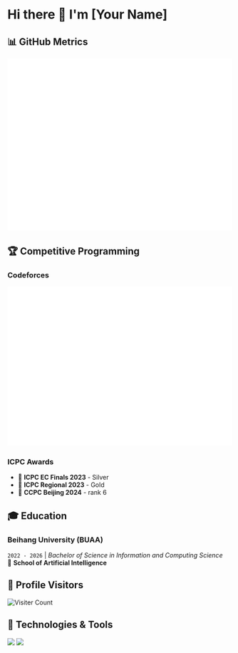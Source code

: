 # Hi there 👋 I'm [Your Name]

## 📊 **GitHub Metrics**
![Metrics](github-metrics.svg)

## 🏆 **Competitive Programming**
### Codeforces
![Codeforces](https://raw.githubusercontent.com/For-get-star/cf-stats/main/output/light_card.svg#gh-dark-mode-only)

### ICPC Awards
- 🥇 **ICPC EC Finals 2023** - Silver
- 🥈 **ICPC Regional 2023** - Gold
- 🏅 **CCPC Beijing 2024** - rank 6

## 🎓 **Education**

### **Beihang University (BUAA)**  
`2022 - 2026` | *Bachelor of Science in Information and Computing Science*  
🏫 **School of Artificial Intelligence** 


## 👀 **Profile Visitors**
![Visiter Count](https://komarev.com/ghpvc/?username=For-get-star&style=flat-square)

## 🔧 **Technologies & Tools**
![](https://img.shields.io/badge/Python-3776AB?style=flat&logo=python&logoColor=white)
![](https://img.shields.io/badge/C++-00599C?style=flat&logo=c%2B%2B&logoColor=white)

